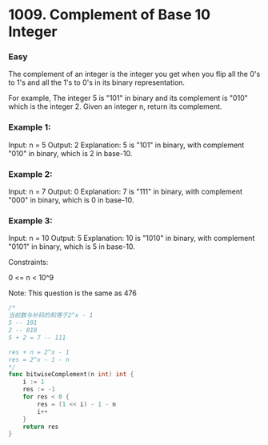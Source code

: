 # 1009. Complement of Base 10 Integer

### Easy

The complement of an integer is the integer you get when you flip all the 0's to 1's and all the 1's to 0's in its binary representation.

For example, The integer 5 is "101" in binary and its complement is "010" which is the integer 2.
Given an integer n, return its complement.

### Example 1:

Input: n = 5
Output: 2
Explanation: 5 is "101" in binary, with complement "010" in binary, which is 2 in base-10.

### Example 2:

Input: n = 7
Output: 0
Explanation: 7 is "111" in binary, with complement "000" in binary, which is 0 in base-10.

### Example 3:

Input: n = 10
Output: 5
Explanation: 10 is "1010" in binary, with complement "0101" in binary, which is 5 in base-10.

Constraints:

0 <= n < 10^9

Note: This question is the same as 476

```go 
/* 
当前数与补码的和等于2^x - 1
5 -- 101
2 -- 010
5 + 2 = 7 -- 111

res + n = 2^x - 1
res = 2^x - 1 - n
*/
func bitwiseComplement(n int) int {
	i := 1
	res := -1
	for res < 0 {
		res = (1 << i) - 1 - n
		i++
	}
	return res
}
```